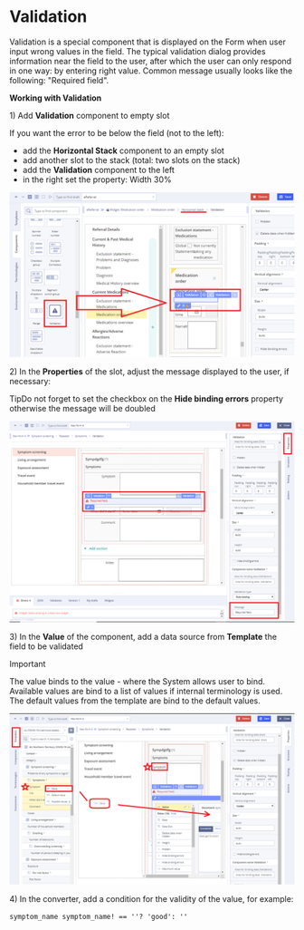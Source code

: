 # Validation

Validation is a special component that is displayed on the Form when user input wrong values in the field. The typical validation dialog provides information near the field to the user, after which the user can only respond in one way: by entering right value. Common message usually looks like the following: "Required field". 

**Working with Validation**

1\) Add **Validation** component to empty slot

If you want the error to be below the field \(not to the left\):

* add the **Horizontal Stack** component to an empty slot
* add another slot to the stack \(total: two slots on the stack\)
* add the **Validation** component to the left
* in the right set the property: Width 30%

![](../../.gitbook/assets/34839668.png)

2\) In the **Properties** of the slot, adjust the message displayed to the user, if necessary:

TipDo not forget to set the checkbox on the **Hide binding errors** property otherwise the message will be doubled

![](../../.gitbook/assets/34840936.png)

3\) In the **Value** of the component, add a data source from **Template** the field to be validated

Important

The value binds to the value - where the System allows user to bind. Available values are bind to a list of values if internal terminology is used. The default values from the template are bind to the default values.

![](../../.gitbook/assets/34840933.png)

4\) In the converter, add a condition for the validity of the value, for example:

```text
symptom_name symptom_name! == ''? 'good': ''
```

